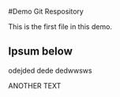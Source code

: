 #Demo Git Respository

This is the first file in this demo.

## Ipsum below
odejded
dede
dedwwsws

ANOTHER TEXT